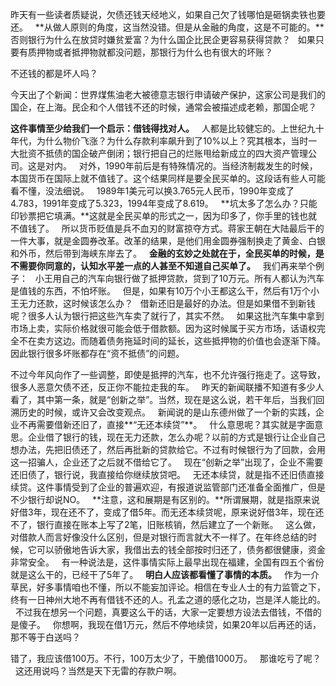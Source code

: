 昨天有一些读者质疑说，欠债还钱天经地义，如果自己欠了钱哪怕是砸锅卖铁也要还。
 
**从做人原则的角度，这当然没错。但是从金融的角度，这是不可能的。**否则银行为什么在放贷时嫌贫爱富？为什么国企比民企更容易获得贷款？
 
如果只要有质押物或者抵押物就都没问题，那银行为什么也有很大的坏账？
  
不还钱的都是坏人吗？
  
今天出了个新闻：世界煤焦油老大被德意志银行申请破产保护，这家公司是我们的国企，在上海。民企和个人借钱不还的时候，通常会被描述成老赖，那国企呢？
  
**这件事情至少给我们一个启示：借钱得找对人。**
 
人都是比较健忘的。上世纪九十年代，为什么物价飞涨？为什么存款利率飙升到了10%以上？究其根本，当时一大批资不抵债的国企破产倒闭；银行把自己的烂账甩给新成立的四大资产管理公司。这是对内。
 
对外，1990年前后是有特殊情况的。当经济制裁发生的时候，本国货币在国际上就不值钱了。这个结果同样是要全民买单的。这段话有些人可能看不懂，没法细说。
 
1989年1美元可以换3.765元人民币，1990年变成了4.783，1991年变成了5.323，1994年变成了8.619。
 
**坑太多了怎么办？只能印钞票把它填满。**这就是全民买单的形式之一，因为印多了，你手里的钱也就不值钱了。
 
所以货币贬值是兵不血刃的财富掠夺方式。蒋家王朝在大陆最后干的一件大事，就是金圆券改革。改革的结果，是他们用金圆券强制换走了黄金、白银和外币，然后带到海峡东岸去了。
 
**金融的玄妙之处就在于，全民买单的时候，是不需要你同意的，认知水平差一点的人甚至不知道自己买单了。**
 
我们再来举个例子：
 
小王用自己的汽车向银行做了抵押贷款，贷到了10万元。所有人都认为汽车是值钱的东西，不怕坏账。
 
但是，如果有10万个小王都这么干，然后有1万个小王无力还款，这时候该怎么办？
 
借新还旧是最好的办法。但是如果借不到新钱呢？很多人认为银行把这些汽车卖了就行了，其实不然。
 
如果这批汽车集中拿到市场上卖，实际价格就很可能会低于借款额。因为这时候属于买方市场，话语权完全不在卖方这边。而随着债务拖延时间的延长，这些抵押物的价值也会逐渐下降。因此银行很多坏账都存在“资不抵债”的问题。
  
不过今年风向作了一些调整，即使是抵押的汽车，也不允许强行拖走了。这导致，很多人恶意欠债不还，反正你不能拉走我的车。
 
昨天的新闻联播不知道有多少人看了，其中第一条，就是“创新之举”。当然，现在是这么说，若干年后，当我们回溯历史的时候，或许又会改变观点。
 
新闻说的是山东德州做了一个新的实践，企业不再需要借新还旧了，直接**“无还本续贷”**。
 
什么意思呢？其实就是字面意思。企业借了银行的钱，现在无力还款，怎么办呢？以前的方式是银行让企业自己想办法，先把旧债还了，然后再批新的贷款给它。不过有时候银行为了回款，会用这一招骗人，企业还了之后就不借给它了。
 
现在“创新之举”出现了，企业不需要还旧债了，银行说，我直接给你继续放贷吧。
 
无还本续贷，就是指不还旧债直接续贷。这件事情受到了企业的普遍欢迎，有报道说监管部门还准备全面推广，但是不少银行却说NO。
 
**注意，这和展期是有区别的。**所谓展期，就是指原来说好借3年，现在还不了，变成了借5年。而无还本续贷呢，原来说好借3年，现在还不了，银行直接在账本上写了2笔，旧账核销，然后建立了一个新账。
 
这么做，对借款人而言好像没什么区别，但是对银行而言就大不一样了。在年终总结的时候，它可以骄傲地告诉大家，我借出去的钱全部按时归还了，债务都很健康，资金非常安全。
 
有一种说法是，这件事情实际上最早出现在福建，全国有四五个省份就是这么干的，已经干了5年了。
 
**明白人应该都看懂了事情的本质。**
 
作为一介草民，好多事情咱也不懂，所以不能妄加评论。相信在专业人士的有力监管之下，终有一日神州大地不再有借钱不还的人。孔孟之道的感化之功，岂是洋人能比的。
 
不过我在想另一个问题，真要这么干的话，大家一定要想方设法去借钱，不借的是傻子。
 
你想啊，我现在借1万元，然后不停地续贷，如果20年以后再还的话，那不等于白送吗？
  
错了，我应该借100万。不行，100万太少了，干脆借1000万。
 
那谁吃亏了呢？
 
这还用说吗？当然是天下无雷的存款户啊。